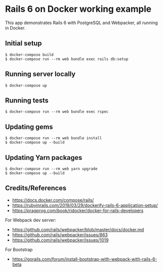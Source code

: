 # Rails 6 on Docker working example

This app demonstrates Rails 6 with PostgreSQL and Webpacker, all running in Docker.

## Initial setup
```
$ docker-compose build
$ docker-compose run --rm web bundle exec rails db:setup
```

## Running server locally
```
$ docker-compose up
```

## Running tests
```
$ docker-compose run --rm web bundle exec rspec
```

## Updating gems
```
$ docker-compose run --rm web bundle install
$ docker-compose up --build
```

## Updating Yarn packages
```
$ docker-compose run --rm web yarn upgrade
$ docker-compose up --build
```

## Credits/References

* https://docs.docker.com/compose/rails/
* https://rubyinrails.com/2019/03/29/dockerify-rails-6-application-setup/
* https://pragprog.com/book/ridocker/docker-for-rails-developers

For Webpack dev server:
* https://github.com/rails/webpacker/blob/master/docs/docker.md
* https://github.com/rails/webpacker/issues/863
* https://github.com/rails/webpacker/issues/1019

For Bootstrap

* https://gorails.com/forum/install-bootstrap-with-webpack-with-rails-6-beta
